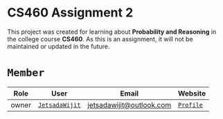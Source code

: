 # CS460 Assignment 2

This project was created for learning about **Probability and Reasoning** in the college course **CS460**. As this is an assignment, it will not be maintained or updated in the future.

# `Member`

|Role|User|Email|Website|
|-|-|-|-|
|owner|[`JetsadaWijit`](https://github.com/JetsadaWijit)|jetsadawijit@outlook.com|[`Profile`](https://jetsadawijit.github.io)|
